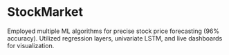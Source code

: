 # StockMarket
Employed multiple ML algorithms for precise stock price forecasting (96% accuracy).
Utilized regression layers, univariate LSTM, and live dashboards for visualization.
